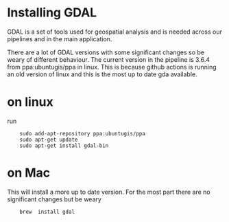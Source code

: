 # Installing GDAL

GDAL is a set of tools used for geospatial analysis and is needed across our  pipelines and in the main application.

There are a lot of  GDAL versions with some significant changes so be weary of different behaviour. The current version in the pipeline is 3.6.4 from ppa:ubuntugis/ppa in linux. This is because github actions is running an old version of linux and this is the most up to date gda available.

# on linux

run

```
    sudo add-apt-repository ppa:ubuntugis/ppa
    sudo apt-get update
	sudo apt-get install gdal-bin
```

# on Mac

This will install a more up to date version. For  the most part there are no significant changes but be weary

```
    brew  install gdal
```